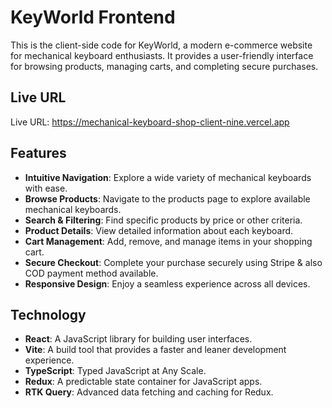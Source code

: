 # KeyWorld Frontend

This is the client-side code for KeyWorld, a modern e-commerce website for mechanical keyboard enthusiasts. It provides a user-friendly interface for browsing products, managing carts, and completing secure purchases.

## Live URL

Live URL: https://mechanical-keyboard-shop-client-nine.vercel.app

## Features

- **Intuitive Navigation**: Explore a wide variety of mechanical keyboards with ease.
- **Browse Products**: Navigate to the products page to explore available mechanical keyboards.
- **Search & Filtering**: Find specific products by price or other criteria.
- **Product Details**: View detailed information about each keyboard.
- **Cart Management**: Add, remove, and manage items in your shopping cart.
- **Secure Checkout**: Complete your purchase securely using Stripe & also COD payment method available.
- **Responsive Design**: Enjoy a seamless experience across all devices.

## Technology

- **React**: A JavaScript library for building user interfaces.
- **Vite**: A build tool that provides a faster and leaner development experience.
- **TypeScript**: Typed JavaScript at Any Scale.
- **Redux**: A predictable state container for JavaScript apps.
- **RTK Query**: Advanced data fetching and caching for Redux.
